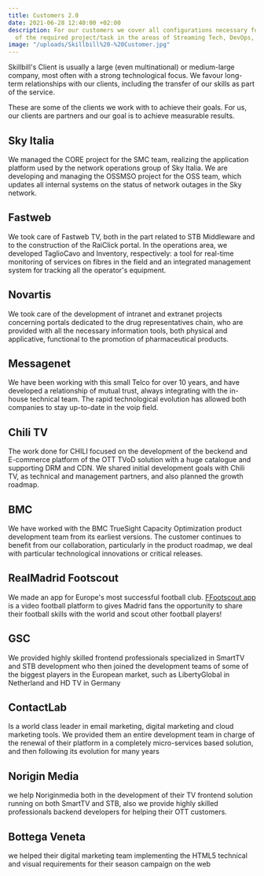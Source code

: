 ```yaml
---
title: Customers 2.0
date: 2021-06-28 12:40:00 +02:00
description: For our customers we cover all configurations necessary for the success
  of the required project/task in the areas of Streaming Tech, DevOps, Frontend Scada.
image: "/uploads/Skillbill%20-%20Customer.jpg"
---
```


Skillbill's Client is usually a large (even multinational) or medium-large company, most often with a strong technological focus. We favour long-term relationships with our clients, including the transfer of our skills as part of the service.

These are some of the clients we work with to achieve their goals. For us, our clients are partners and our goal is to achieve measurable results.

## **Sky Italia**

We managed the CORE project for the SMC team, realizing the application platform used by the network operations group of Sky Italia. We are developing and managing the OSSMSO project for the OSS team, which updates all internal systems on the status of network outages in the Sky network.

## Fastweb

We took care of Fastweb TV, both in the part related to STB Middleware and to the construction of the RaiClick portal.
In the operations area, we developed TaglioCavo and Inventory, respectively: a tool for real-time monitoring of services on fibres in the field and an integrated management system for tracking all the operator's equipment.

## Novartis

We took care of the development of intranet and extranet projects concerning portals dedicated to the drug representatives chain, who are provided with all the necessary information tools, both physical and applicative, functional to the promotion of pharmaceutical products.

## Messagenet

We have been working with this small Telco for over 10 years, and have developed a relationship of mutual trust, always integrating with the in-house technical team. The rapid technological evolution has allowed both companies to stay up-to-date in the voip field.

## Chili TV

The work done for CHILI focused on the development of the beckend and E-commerce platform of the OTT TVoD solution with a huge catalogue and supporting DRM and CDN. We shared initial development goals with Chili TV, as technical and management partners, and also planned the growth roadmap.

## BMC

We have worked with the BMC TrueSight Capacity Optimization product development team from its earliest versions. The customer continues to benefit from our collaboration, particularly in the product roadmap, we deal with particular technological innovations or critical releases.

## RealMadrid Footscout

We made an app for Europe's most successful football club. [FFootscout app](https://www.realmadrid.com/noticias/2017/07/el-real-madrid-lanza-real-madrid-footscout) is a video football platform to gives Madrid fans the opportunity to share their football skills with the world and scout other football players!

## GSC

We provided highly skilled frontend professionals specialized in SmartTV and STB development who then joined the development teams of some of the biggest players in the European market, such as LibertyGlobal in Netherland and HD TV in Germany

## ContactLab

Is a world class leader in email marketing, digital marketing and cloud marketing tools. We provided them an entire development team in charge of the renewal of their platform in a completely micro-services based solution, and then following its evolution for many years

## Norigin Media

we help Noriginmedia both in the development of their TV frontend solution running on both SmartTV and STB, also we provide highly skilled professionals backend developers for helping their OTT customers.

## Bottega Veneta

we helped their digital marketing team implementing the HTML5 technical and visual requirements for their season campaign on the web